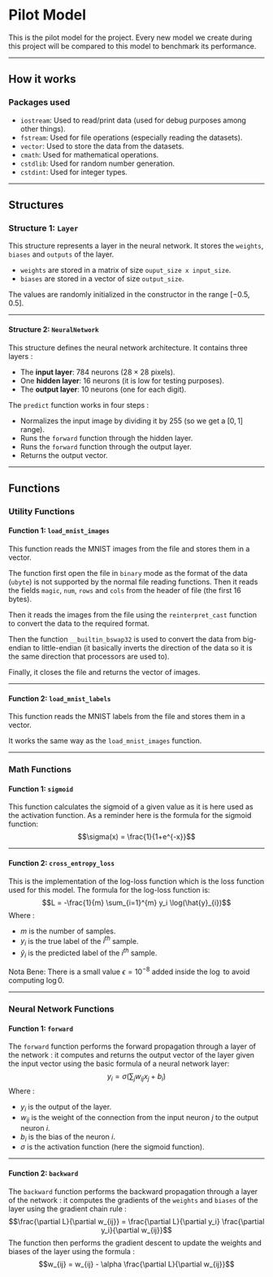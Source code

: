 # Pilot Model
This is the pilot model for the project. Every new model we create during this project will be compared to this model to benchmark its performance. 

---
## How it works
### Packages used
- ``iostream``: Used to read/print data (used for debug purposes among other things). 
- ``fstream``: Used for file operations (especially reading the datasets). 
- ``vector``: Used to store the data from the datasets. 
- ``cmath``: Used for mathematical operations.
- ``cstdlib``: Used for random number generation.
- ``cstdint``: Used for integer types.

---
## Structures
### Structure 1: ``Layer``
This structure represents a layer in the neural network. 
It stores the ``weights``, ``biases`` and ``outputs`` of the layer. 
- ``weights`` are stored in a matrix of size ``ouput_size x input_size``. 
- ``biases`` are stored in a vector of size ``output_size``.

The values are randomly initialized in the constructor in the range $[-0.5, 0.5]$.

---
#### Structure 2: ``NeuralNetwork``
This structure defines the neural network architecture.
It contains three layers : 
- The **input layer**: $784$ neurons ($28 \times 28$ pixels).
- One **hidden layer**: $16$ neurons (it is low for testing purposes).
- The **output layer**: $10$ neurons (one for each digit).

The ``predict`` function works in four steps : 
- Normalizes the input image by dividing it by $255$ (so we get a $[0, 1]$ range).
- Runs the ``forward`` function through the hidden layer.
- Runs the ``forward`` function through the output layer.
- Returns the output vector. 

---
## Functions
### Utility Functions
#### Function 1: ``load_mnist_images``
This function reads the MNIST images from the file and stores them in a vector.

The function first open the file in ``binary`` mode as the format of the data (``ubyte``) is not supported by the normal file reading functions. 
Then it reads the fields ``magic``, ``num``, ``rows`` and ``cols`` from the header of file (the first $16$ bytes). 

Then it reads the images from the file using the ``reinterpret_cast`` function to convert the data to the required format. 

Then the function ``__builtin_bswap32`` is used to convert the data from big-endian to little-endian (it basically inverts the direction of the data so it is the same direction that processors are used to).

Finally, it closes the file and returns the vector of images.

---
#### Function 2: ``load_mnist_labels``
This function reads the MNIST labels from the file and stores them in a vector.

It works the same way as the ``load_mnist_images`` function.

---
### Math Functions
#### Function 1: ``sigmoid``
This function calculates the sigmoid of a given value as it is here used as the activation function. As a reminder here is the formula for the sigmoid function:
$$\sigma(x) = \frac{1}{1+e^{-x}}$$

---
#### Function 2: ``cross_entropy_loss``
This is the implementation of the log-loss function which is the loss function used for this model. The formula for the log-loss function is:
$$L = -\frac{1}{m} \sum_{i=1}^{m} y_i \log(\hat{y}_{i})$$
Where :
- $m$ is the number of samples.
- $y_i$ is the true label of the $i^{th}$ sample.
- $\hat{y}_{i}$ is the predicted label of the $i^{th}$ sample.

Nota Bene: There is a small value $\epsilon = 10^{-8}$ added inside the $\log$ to avoid computing $\log 0$. 

---
### Neural Network Functions
#### Function 1: ``forward``
The ``forward`` function performs the forward propagation through a layer of the network : it computes and returns the output vector of the layer given the input vector using the basic formula of a neural network layer:
$$y_i = \sigma\left(\sum_{j} w_{ij}x_j + b_i\right)$$
Where : 
- $y_i$ is the output of the layer. 
- $w_{ij}$ is the weight of the connection from the input neuron $j$ to the output neuron $i$. 
- $b_i$ is the bias of the neuron $i$.
- $\sigma$ is the activation function (here the sigmoid function).

---
#### Function 2: ``backward``
The ``backward`` function performs the backward propagation through a layer of the network : it computes the gradients of the ``weights`` and ``biases`` of the layer using the gradient chain rule : 
$$\frac{\partial L}{\partial w_{ij}} = \frac{\partial L}{\partial y_i} \frac{\partial y_i}{\partial w_{ij}}$$
The function then performs the gradient descent to update the weights and biases of the layer using the formula : 
$$w_{ij} = w_{ij} - \alpha \frac{\partial L}{\partial w_{ij}}$$